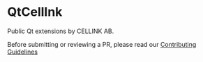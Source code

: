 QtCellInk
=========

Public Qt extensions by CELLINK AB.

Before submitting or reviewing a PR, please read our [Contributing Guidelines](CONTRIBUTING.md)
